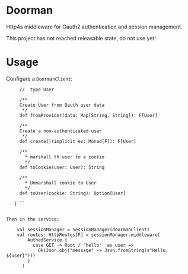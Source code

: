 # Doorman

Http4s middleware for Oauth2 authentication and session management.

This project has not reached releasable state, do not use yet!

# Usage

Configure a `DoormanClient`:

```trait DoormanClient[F[_], User] {
     //  type User
   
     /**
     Create User from Oauth user data
      */
     def fromProvider(data: Map[String, String]): F[User]
   
     /**
     Create a non-authenticated user
      */
     def create()(implicit ev: Monad[F]): F[User]
   
     /**
       * marshall th user to a cookie
       */
     def toCookie(user: User): String
   
     /**
       * Unmarshall cookie to User
       */
     def toUser(cookie: String): Option[User]
   
   }```
   
   
Then in the service:

    val sessionManager = SessionManager(doormanClient)
    val routes: HttpRoutes[F] = sessionManager.middleware(
        AuthedService {
          case GET -> Root / "hello"  as user =>
            Ok(Json.obj("message" -> Json.fromString(s"Hello, ${user}")))
        }
      )